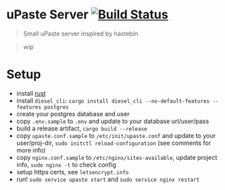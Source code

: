 # uPaste Server [![Build Status](https://travis-ci.org/jaemk/upaste-server.svg?branch=master)](https://travis-ci.org/jaemk/upaste-server)

> Small uPaste server inspired by hastebin

> wip

# Setup

* install [rust](https://rustup.rs/)
* install `diesel_cli`: `cargo install diesel_cli --no-default-features --features postgres`
* create your postgres database and user
* copy `.env.sample` to `.env` and update to your database url/user/pass
* build a release artifact, `cargo build --release`
* copy `upaste.conf.sample` to `/etc/init/upaste.conf` and update to your user/proj-dir, `sudo initctl reload-configuration` (see comments for more info)
* copy `nginx.conf.sample` to `/etc/nginx/sites-available`, update project info, `sudo nginx -t` to check config
* setup https certs, see `letsencrypt.info`
* run! `sudo service upaste start` and `sudo service nginx restart`
